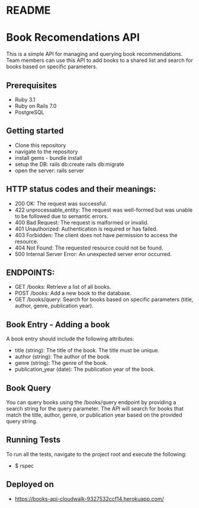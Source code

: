 # README
# Book Recomendations API
This is a simple API for managing and querying book recommendations. 
Team members can use this API to add books to a shared list and search for books based on specific parameters.

## Prerequisites

- Ruby 3.1
- Ruby on Rails 7.0
- PostgreSQL

## Getting started
- Clone this repository 
- navigate to the repository
- install gems - bundle install
- setup the DB: rails db:create rails db:migrate
- open the server: rails server

## HTTP status codes and their meanings:

- 200 OK: The request was successful.
- 422 unprocessable_entity: The request was well-formed but was unable to be followed due to semantic errors.
- 400 Bad Request: The request is malformed or invalid.
- 401 Unauthorized: Authentication is required or has failed.
- 403 Forbidden: The client does not have permission to access the resource.
- 404 Not Found: The requested resource could not be found.
- 500 Internal Server Error: An unexpected server error occurred.


## ENDPOINTS:
- GET /books: Retrieve a list of all books.
- POST /books: Add a new book to the database.
- GET /books/query: Search for books based on specific parameters (title, author, genre, publication year).

## Book Entry - Adding a book
A book entry should include the following attributes:

- title (string): The title of the book. The title must be unique.
- author (string): The author of the book.
- genre (string): The genre of the book.
- publication_year (date): The publication year of the book.

## Book Query
You can query books using the /books/query endpoint by providing a search string for the query parameter.
The API will search for books that match the title, author, genre, or publication year based on the provided query string.

## Running Tests
To run all the tests, navigate to the project root and execute the following: 
- $ rspec
## Deployed on 
- https://books-api-cloudwalk-9327532ccf14.herokuapp.com/

